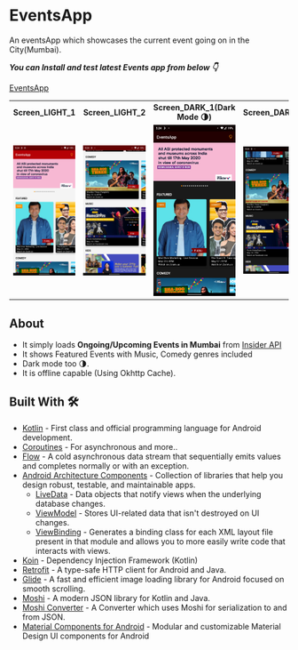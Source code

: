 
# EventsApp
An eventsApp which showcases the current event going on in the City(Mumbai).

***You can Install and test latest Events app from below 👇***

[EventsApp](https://github.com/Zaraki596/EventsApp/releases/download/untagged-434d675788557a4bc9d2/events-app-v-1.0.apk)

<table style="width:100%">
  <tr>
    <th>Screen_LIGHT_1</th>
    <th>Screen_LIGHT_2</th>
    <th>Screen_DARK_1(Dark Mode 🌗)</th>
    <th>Screen_DARK_2</th>
  </tr>
  <tr>
    <td><img src="art/Screen1_light.jpg"/></td>
    <td><img src="art/Screen2_light.jpg"/></td>
    <td><img src="art/Screen1_dark.jpg"/></td>
    <td><img src="art/Screen2_dark.jpg"/></td>
  </tr>
</table>

## About
- It simply loads **Ongoing/Upcoming Events in Mumbai** from [Insider API](https://api.insider.in/home?norm=1&filterBy=go-out&city=mumbai)
- It shows Featured Events with Music, Comedy genres included
- Dark mode too 🌗.
- It is offline capable (Using Okhttp Cache).

## Built With 🛠
- [Kotlin](https://kotlinlang.org/) - First class and official programming language for Android development.
- [Coroutines](https://kotlinlang.org/docs/reference/coroutines-overview.html) - For asynchronous and more..
- [Flow](https://kotlin.github.io/kotlinx.coroutines/kotlinx-coroutines-core/kotlinx.coroutines.flow/-flow/) - A cold asynchronous data stream that sequentially emits values and completes normally or with an exception.
- [Android Architecture Components](https://developer.android.com/topic/libraries/architecture) - Collection of libraries that help you design robust, testable, and maintainable apps.
  - [LiveData](https://developer.android.com/topic/libraries/architecture/livedata) - Data objects that notify views when the underlying database changes.
  - [ViewModel](https://developer.android.com/topic/libraries/architecture/viewmodel) - Stores UI-related data that isn't destroyed on UI changes.
  - [ViewBinding](https://developer.android.com/topic/libraries/view-binding) - Generates a binding class for each XML layout file present in that module and allows you to more easily write code that interacts with views.
- [Koin](https://start.insert-koin.io/) - Dependency Injection Framework (Kotlin)
- [Retrofit](https://square.github.io/retrofit/) - A type-safe HTTP client for Android and Java.
- [Glide](https://bumptech.github.io/glide/) - A fast and efficient image loading library for Android focused on smooth scrolling.
- [Moshi](https://github.com/square/moshi) - A modern JSON library for Kotlin and Java.
- [Moshi Converter](https://github.com/square/retrofit/tree/master/retrofit-converters/moshi) - A Converter which uses Moshi for serialization to and from JSON.
- [Material Components for Android](https://github.com/material-components/material-components-android) - Modular and customizable Material Design UI components for Android
